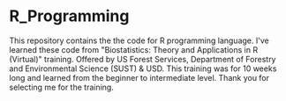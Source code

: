 # R_Programming
This repository contains the the code for R programming language. I've learned these code from "Biostatistics: Theory and Applications in R (Virtual)" training. Offered by US Forest Services, Department of Forestry and Environmental Science (SUST) & USD. This training was for 10 weeks long and learned from the beginner to intermediate level. Thank you for selecting me for the training.
